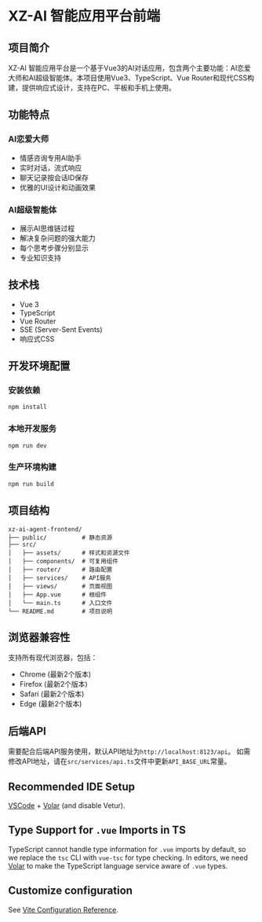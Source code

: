 # XZ-AI 智能应用平台前端

## 项目简介

XZ-AI 智能应用平台是一个基于Vue3的AI对话应用，包含两个主要功能：AI恋爱大师和AI超级智能体。本项目使用Vue3、TypeScript、Vue Router和现代CSS构建，提供响应式设计，支持在PC、平板和手机上使用。

## 功能特点

### AI恋爱大师

- 情感咨询专用AI助手
- 实时对话，流式响应
- 聊天记录按会话ID保存
- 优雅的UI设计和动画效果

### AI超级智能体

- 展示AI思维链过程
- 解决复杂问题的强大能力
- 每个思考步骤分别显示
- 专业知识支持

## 技术栈

- Vue 3
- TypeScript
- Vue Router
- SSE (Server-Sent Events)
- 响应式CSS

## 开发环境配置

### 安装依赖

```bash
npm install
```

### 本地开发服务

```bash
npm run dev
```

### 生产环境构建

```bash
npm run build
```

## 项目结构

```
xz-ai-agent-frontend/
├── public/          # 静态资源
├── src/
│   ├── assets/      # 样式和资源文件
│   ├── components/  # 可复用组件
│   ├── router/      # 路由配置
│   ├── services/    # API服务
│   ├── views/       # 页面视图
│   ├── App.vue      # 根组件
│   └── main.ts      # 入口文件
└── README.md        # 项目说明
```

## 浏览器兼容性

支持所有现代浏览器，包括：

- Chrome (最新2个版本)
- Firefox (最新2个版本)
- Safari (最新2个版本)
- Edge (最新2个版本)

## 后端API

需要配合后端API服务使用，默认API地址为`http://localhost:8123/api`。
如需修改API地址，请在`src/services/api.ts`文件中更新`API_BASE_URL`常量。

## Recommended IDE Setup

[VSCode](https://code.visualstudio.com/) + [Volar](https://marketplace.visualstudio.com/items?itemName=Vue.volar) (and disable Vetur).

## Type Support for `.vue` Imports in TS

TypeScript cannot handle type information for `.vue` imports by default, so we replace the `tsc` CLI with `vue-tsc` for type checking. In editors, we need [Volar](https://marketplace.visualstudio.com/items?itemName=Vue.volar) to make the TypeScript language service aware of `.vue` types.

## Customize configuration

See [Vite Configuration Reference](https://vite.dev/config/).
